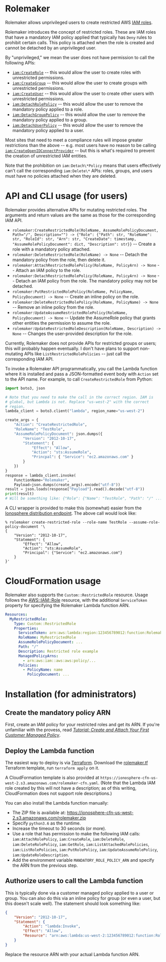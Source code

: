 # Rolemaker
Rolemaker allows unprivileged users to create restricted AWS [IAM roles](http://docs.aws.amazon.com/IAM/latest/UserGuide/id_roles.html).

Rolemaker introduces the concept of restricted roles. These are IAM roles that have a mandatory IAM policy applied that typically has `Deny` rules to prohibit certain calls. This policy is attached when the role is created and cannot be detached by an unprivileged user.

By "unprivileged," we mean the user does not have permission to call the following APIs:

* [`iam:CreateRole`](http://docs.aws.amazon.com/IAM/latest/APIReference/API_CreateRole.html) -- this would allow the user to create roles with unrestricted permissions.
* [`iam:CreateGroup`](http://docs.aws.amazon.com/IAM/latest/APIReference/API_CreateGroup.html) -- this would allow the user to create groups with unrestricted permissions.
* [`iam:CreateUser`](http://docs.aws.amazon.com/IAM/latest/APIReference/API_CreateUser.html) -- this would allow the user to create other users with unrestricted permissions.
* [`iam:DetachRolePolicy`](http://docs.aws.amazon.com/IAM/latest/APIReference/API_DetachRolePolicy.html) -- this would allow the user to remove the mandatory policy applied to a role.
* [`iam:DetachGroupPolicy`](http://docs.aws.amazon.com/IAM/latest/APIReference/API_DetachGroupPolicy.html) -- this would allow the user to remove the mandatory policy applied to a group.
* [`iam:DetachUserPolicy`](http://docs.aws.amazon.com/IAM/latest/APIReference/API_DetachUserPolicy.html) -- this would allow the user to remove the mandatory policy applied to a user.

Most sites that need to meet a compliance rules will impose greater restrictions than the above -- e.g. most users have no reason to be calling [`iam:CreateOpenIDConnectProvider`](http://docs.aws.amazon.com/IAM/latest/APIReference/API_CreateOpenIDConnectProvider.html) -- but this is what's required to prevent the creation of unrestricted IAM entities.

Note that the prohibition on `iam:Detach\*Policy` means that users effectively can't call the corresponding `iam:Delete\*` APIs: roles, groups, and users must have no policies attached when they are deleted.

# API and CLI usage (for users)
Rolemaker provides alternative APIs for mutating restricted roles. The arguments and return values are the same as those for the corresponding IAM API.

* `rolemaker:CreateRestrictedRole(RoleName, AssumeRolePolicyDocument, Path="/", Description="") -> {"Role": {"Path": str, "RoleName": str, "RoleId": str, "Arn": str, "CreateDate": timestamp, "AssumeRolePolicyDocument": dict, "Description": str}}` -- Create a role with a mandatory policy attached.
* `rolemaker:DeleteRestrictedRole(RoleName) -> None` -- Detach the mandatory policy from the role, then delete it.
* `rolemaker:AttachRestrictedRolePolicy(RoleName, PolicyArn) -> None` -- Attach an IAM policy to the role.
* `rolemaker:DetachRestrictedRolePolicy(RoleName, PolicyArn) -> None` -- Detach an IAM policy from the role. The mandatory policy may not be detached.
* `rolemaker:PutRestrictedRolePolicy(RoleName, PolicyName, PolicyDocument) -> None` -- Create an inline policy on the role.
* `rolemaker:DeleteRestrictedRolePolicy(RoleName, PolicyName) -> None` -- Remove an inline policy from the role.
* `rolemaker:UpdateAssumeRestrictedRolePolicy(RoleName, PolicyDocument) -> None` -- Update the AssumeRole policy that grants other entities the permission to assume the role.
* `rolemaker:UpdateRestrictedRoleDescription(RoleName, Description) -> None` -- Changes the user-provided description for the role.

Currently, Rolemaker does not provide APIs for restricted groups or users; this will probably happen eventually. I don't have plans to support non-mutating APIs like `ListRestrictedRolePolicies` -- just call the corresponding IAM API.

To invoke a Rolemaker API programmatically, you call the Lambda function where it is installed and pass a JSON-formatted event body with `Action` set to the API name. For example, to call `CreateRestrictedRole` from Python:

```python
import boto3, json

# Note that you need to make the call in the correct region. IAM is
# global, but Lambda is not. Replace "us-west-2" with the correct
# region.
lambda_client = boto3.client("lambda", region_name="us-west-2")

create_args = {
    "Action": "CreateRestrictedRole",
    "RoleName": "TestRole",
    "AssumeRolePolicyDocument": json.dumps({
        "Version": "2012-10-17",
        "Statement": {
            "Effect": "Allow",
            "Action": "sts:AssumeRole",
            "Princpal": { "Service": "ec2.amazonaws.com" }
        }
    })
}
response = lambda_client.invoke(
    FunctionName="Rolemaker",
    Payload=json.dumps(create_args).encode("utf-8"))
result = json.loads(response["Payload"].read().decode("utf-8"))
print(result)
# Will be something like: {"Role": {"Name": "TestRole", "Path": "/" ...}}
```

A CLI wrapper is provided to make this (somewhat) easier from the [Ionosphere distribution endpoint](https://ionosphere-cfn-us-west-2.s3.amazonaws.com/rolemaker). The above call would look like:

```
% rolemaker create-restricted-role --role-name TestRole --assume-role-policy-document '\
{
    "Version": "2012-10-17",
    "Statement": {
        "Effect": "Allow",
        "Action": "sts:AssumeRole",
        "Principal": {"Service": "ec2.amazonaws.com"}
    }
}'
```

# CloudFormation usage
Rolemaker also supports the `Custom::RestrictedRole` resource. Usage follows the [AWS::IAM::Role](http://docs.aws.amazon.com/AWSCloudFormation/latest/UserGuide/aws-resource-iam-role.html) resource, with the additional `ServiceToken` property for specifying the Rolemaker Lambda function ARN.

```yaml
Resources:
  MyRestrictedRole:
    Type: Custom::RestrictedRole
    Properties:
      ServiceToken: arn:aws:lambda:region:123456789012:function:Rolemaker
      RoleName: MyRestrictedRole
      AssumeRolePolicyDocument: ...
      Path: "/"
      Description: Restricted role example
      ManagedPolicyArns:
        - arn:aws:iam::aws:aws:policy/...
      Policies:
        - PolicyName: name
          PolicyDocument: ...
```

# Installation (for administrators)

## Create the mandatory policy ARN
First, create an IAM policy for your restricted roles and get its ARN. If you're unfamiliar with the provess, read *[Tutorial: Create and Attach Your First Customer Managed Policy](http://docs.aws.amazon.com/IAM/latest/UserGuide/tutorial_managed-policies.html)*.

## Deploy the Lambda function
The easiest way to deploy is via [Terraform](https://www.terraform.io/). Download the [rolemaker.tf](https://ionosphere-cfn-us-west-2/rolemaker.tf) Terraform template, run `terraform apply` on it.

A CloudFormation template is also provided at `https://ionosphere-cfn-us-west-2.s3.amazonaws.com/rolemaker-cfn.yaml`. (Note that the Lambda IAM role created by this will not have a description; as of this writing, CloudFormation does not support role descriptions.)

You can also install the Lambda function manually:
* The ZIP file is available at: https://ionosphere-cfn-us-west-2.s3.amazonaws.com/rolemaker.zip
* Specify `python3.6` as the runtime.
* Increase the timeout to 30 seconds (or more).
* Use a role that has permission to make the following IAM calls: `iam:AttachRolePolicy`, `iam:CreateRole`, `iam:DeleteRole`, `iam:DeleteRolePolicy`, `iam:GetRole`, `iam:ListAttachedRolePolicies`, `iam:ListRolePolicies`, `iam:PutRolePolicy`, `iam:UpdateAssumeRolePolicy`, `iam:UpdateRoleDescription`.
* Add the environment variable `MANDATORY_ROLE_POLICY_ARN` and specify the ARN from the previous step.

## Authorize users to call the Lambda function
This is typically done via a customer managed policy applied to a user or group. You can also do this via an inline policy for group (or even a user, but this doesn't scale well). The statement should look something like:

```json
{
    "Version": "2012-10-17",
    "Statement": {
        "Action": "lambda:Invoke",
        "Effect": "Allow",
        "Resource": "arn:aws:lambda:us-west-2:123456789012:function:Rolemaker"
    }
}
```

Replace the resource ARN with your actual Lambda function ARN.
